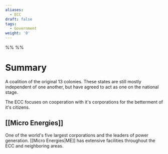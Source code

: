 ```yaml
---
aliases:
  - ECC
draft: false
tags:
  - Government
weight: '0'
---
```

%%
%%
# Summary

A coalition of the original 13 colonies. These states are still mostly independent of one another, but have agreed to act as one on the national stage.

The ECC focuses on cooperation with it's corporations for the betterment of it's citizens.
## [[Micro Energies]]
One of the world's five largest corporations and the leaders of power generation. [[Micro Energies|ME]] has extensive facilities throughout the ECC and neighboring areas.

